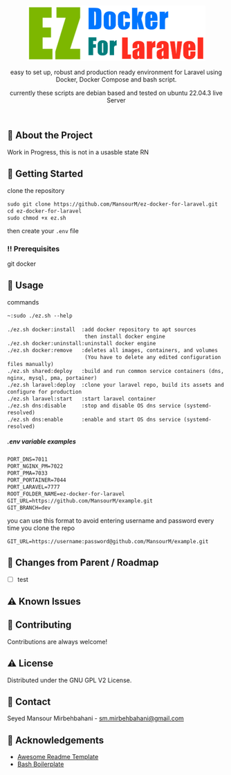 <div align="center">
<img src="image/ez-docker-for-laravel.png" alt="logo" width="412" height="128" />
  <!--<h1>EZ Docker For Laravel</h1>-->
  <p>easy to set up, robust and production ready environment for Laravel using Docker, Docker Compose and bash script.</p>
  <p>currently these scripts are debian based and tested on ubuntu 22.04.3 live Server</p>
</div>

<br />

<!-- About the Project -->

## :star2: About the Project
Work in Progress, this is not in a usasble state RN


<!-- Getting Started -->

## :toolbox: Getting Started

clone the repository
```cli 
sudo git clone https://github.com/MansourM/ez-docker-for-laravel.git
cd ez-docker-for-laravel
sudo chmod +x ez.sh
```

then create your `.env` file


<!-- Prerequisites -->
### :bangbang: Prerequisites

git
docker


<!-- Usage -->

## :eyes: Usage

commands
```cli
~:sudo ./ez.sh --help

./ez.sh docker:install  :add docker repository to apt sources
                         then install docker engine
./ez.sh docker:uninstall:uninstall docker engine
./ez.sh docker:remove   :deletes all images, containers, and volumes
                         (You have to delete any edited configuration files manually)
./ez.sh shared:deploy   :build and run common service containers (dns, nginx, mysql, pma, portainer)
./ez.sh laravel:deploy  :clone your laravel repo, build its assets and configure for production
./ez.sh laravel:start   :start laravel container
./ez.sh dns:disable     :stop and disable OS dns service (systemd-resolved)
./ez.sh dns:enable      :enable and start OS dns service (systemd-resolved)
```

##### .env variable examples
```env
PORT_DNS=7011
PORT_NGINX_PM=7022
PORT_PMA=7033
PORT_PORTAINER=7044
PORT_LARAVEL=7777
ROOT_FOLDER_NAME=ez-docker-for-laravel
GIT_URL=https://github.com/MansourM/example.git
GIT_BRANCH=dev
```
you can use this format to avoid entering username and password every time you clone the repo
```env
GIT_URL=https://username:password@github.com/MansourM/example.git
```

<!-- Roadmap -->

## :compass: Changes from Parent / Roadmap

- [ ] test


<!-- Known Issues -->

## :warning: Known Issues



<!-- Contributing -->

## :wave: Contributing

Contributions are always welcome!

<!-- License -->

## :warning: License

Distributed under the GNU GPL V2 License.


<!-- Contact -->

## :handshake: Contact

Seyed Mansour Mirbehbahani - sm.mirbehbahani@gmail.com

<!-- Acknowledgments -->

## :gem: Acknowledgements

- [Awesome Readme Template](https://github.com/Louis3797/awesome-readme-template)
- [Bash Boilerplate](https://github.com/xwmx/bash-boilerplate)
